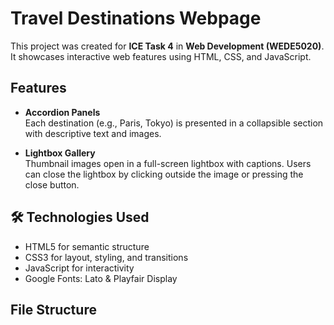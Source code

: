 #  Travel Destinations Webpage

This project was created for **ICE Task 4** in **Web Development (WEDE5020)**. It showcases interactive web features using HTML, CSS, and JavaScript.

##  Features

- **Accordion Panels**  
  Each destination (e.g., Paris, Tokyo) is presented in a collapsible section with descriptive text and images.

- **Lightbox Gallery**  
  Thumbnail images open in a full-screen lightbox with captions. Users can close the lightbox by clicking outside the image or pressing the close button.

## 🛠️ Technologies Used

- HTML5 for semantic structure  
- CSS3 for layout, styling, and transitions  
- JavaScript for interactivity  
- Google Fonts: Lato & Playfair Display

## File Structure

